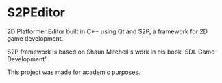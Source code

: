 # S2PEditor
2D Platformer Editor built in C++ using Qt and S2P, a framework for 2D game development.

S2P framework is based on Shaun Mitchell's work in his book 'SDL Game Development'.

This project was made for academic purposes.
